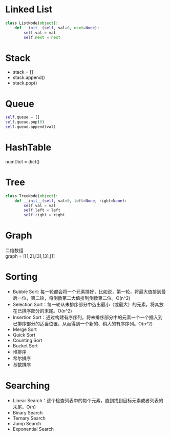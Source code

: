 # Linked List

```python
class ListNode(object):
    def __init__(self, val=0, next=None):
        self.val = val
        self.next = next
```

# Stack

- stack = []
- stack.append()
- stack.pop()

# Queue

```python
self.queue = []
self.queue.pop(0)
self.queue.append(val)
```

# HashTable

numDict = dict()

# Tree

```python
class TreeNode(object):
    def __init__(self, val=0, left=None, right=None):
        self.val = val
        self.left = left
        self.right = right
```

# Graph

二维数组  
graph = [[1,2],[3],[3],[]]

# Sorting

- Bubble Sort: 每一轮都会将一个元素排好，比如说，第一轮，将最大值排到最后一位，第二轮，将倒数第二大值排到倒数第二位。O(n^2)
- Selection Sort：每一轮从未排序部分中选出最小（或最大）的元素，将其放在已排序部分的末尾。O(n^2)
- Insertion Sort：通过构建有序序列，将未排序部分中的元素一个一个插入到已排序部分的适当位置，从而得到一个新的、稍大的有序序列。O(n^2)
- Merge Sort
- Quick Sort
- Counting Sort
- Bucket Sort
- 堆排序
- 希尔排序
- 基数排序

# Searching

- Linear Search：逐个检查列表中的每个元素，直到找到目标元素或者列表的末尾。O(n)
- Binary Search
- Ternary Search
- Jump Search
- Exponential Search
